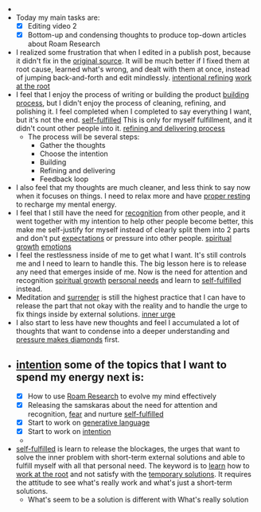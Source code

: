 - 
- Today my main tasks are:
    - [x] Editing video 2
    - [x] Bottom-up and condensing thoughts to produce top-down articles about Roam Research
- I realized some frustration that when I edited in a publish post, because it didn't fix in the [original source](<original source.md>). It will be much better if I fixed them at root cause, learned what's wrong, and dealt with them at once, instead of jumping back-and-forth and edit mindlessly. [intentional refining](<intentional refining.md>) [work at the root](<work at the root.md>)
- I feel that I enjoy the process of writing or building the product [building process](<building process.md>), but I didn't enjoy the process of cleaning, refining, and polishing it. I feel completed when I completed to say everything I want, but it's not the end. [self-fulfilled](<self-fulfilled.md>) This is only for myself fulfillment, and it didn't count other people into it. [refining and delivering process](<refining and delivering process.md>)
    - The process will be several steps:
        - Gather the thoughts
        - Choose the intention
        - Building
        - Refining and delivering
        - Feedback loop
- I also feel that my thoughts are much cleaner, and less think to say now when it focuses on things. I need to relax more and have [proper resting](<proper resting.md>) to recharge my mental energy.
- I feel that I still have the need for [recognition](<recognition.md>) from other people, and it went together with my intention to help other people become better, this make me self-justify for myself instead of clearly split them into 2 parts and don't put [expectations](<expectations.md>) or pressure into other people. [spiritual growth](<spiritual growth.md>) [emotions](<emotions.md>)
- I feel the restlessness inside of me to get what I want. It's still controls me and I need to learn to handle this. The big lesson here is to release any need that emerges inside of me. Now is the need for attention and recognition [spiritual growth](<spiritual growth.md>) [personal needs](<personal needs.md>) and learn to [self-fulfilled](<self-fulfilled.md>) instead.
- Meditation and [surrender](<surrender.md>) is still the highest practice that I can have to release the part that not okay with the reality and to handle the urge to fix things inside by external solutions. [inner urge](<inner urge.md>)
- I also start to less have new thoughts and feel I accumulated a lot of thoughts that want to condense into a deeper understanding and [pressure makes diamonds](<pressure makes diamonds.md>) first. 
- [intention](<intention.md>) some of the topics that I want to spend my energy next is:
    - 
    - [x] How to use [Roam Research](<Roam Research.md>) to evolve my mind effectively
    - [x] Releasing the samskaras about the need for attention and recognition, [fear](<fear.md>) and nurture [self-fulfilled](<self-fulfilled.md>)
    - [x] Start to work on [generative language](<generative language.md>)
    - [x] Start to work on [intention](<intention.md>)
    - 
- [self-fulfilled](<self-fulfilled.md>) is learn to release the blockages, the urges that want to solve the inner problem with short-term external solutions and able to fulfill myself with all that personal need. The keyword is to [learn](<learn.md>) how to [work at the root](<work at the root.md>) and not satisfy with the [temporary solutions](<temporary solutions.md>). It requires the attitude to see what's really work and what's just a short-term solutions. 
    - What's seem to be a solution is different with What's really solution
